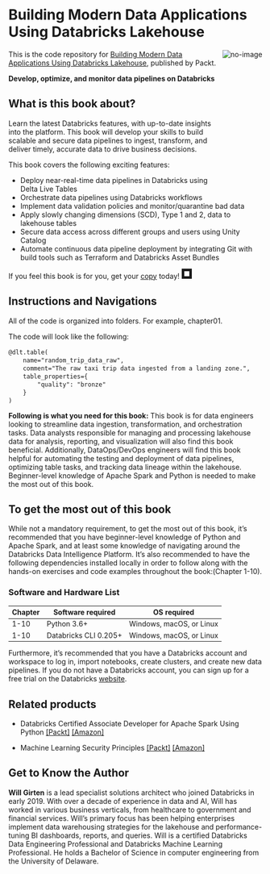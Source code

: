 # Building Modern Data Applications Using Databricks Lakehouse

<a href="https://www.packtpub.com/en-us/product/building-modern-data-applications-using-databricks-lakehouse-9781804612873"><img src="https://content.packt.com/B22011/cover_image.jpg" alt="no-image" height="256px" align="right"></a>

This is the code repository for [Building Modern Data Applications Using Databricks Lakehouse](https://www.packtpub.com/en-us/product/building-modern-data-applications-using-databricks-lakehouse-9781804612873), published by Packt.

**Develop, optimize, and monitor data pipelines on Databricks**

## What is this book about?
Learn the latest Databricks features, with up-to-date insights into the platform. This book will develop your skills to build scalable and secure data pipelines to ingest, transform, and deliver timely, accurate data to drive business decisions.

This book covers the following exciting features:
* Deploy near-real-time data pipelines in Databricks using Delta Live Tables
* Orchestrate data pipelines using Databricks workflows
* Implement data validation policies and monitor/quarantine bad data
* Apply slowly changing dimensions (SCD), Type 1 and 2, data to lakehouse tables
* Secure data access across different groups and users using Unity Catalog
* Automate continuous data pipeline deployment by integrating Git with build tools such as Terraform and Databricks Asset Bundles

If you feel this book is for you, get your [copy](https://www.amazon.com/Building-Modern-Applications-Databricks-Lakehouse/dp/1801073236/ref=tmm_pap_swatch_0?_encoding=UTF8&dib_tag=se&dib=eyJ2IjoiMSJ9.lgIecM0Ee0JST_roP0tVisdsDureV0zEHPilTJWeN50.92-jnQE1HVeLCm04AGkW20I1lWkPIHEdggtpMma0_oM&qid=1729572915&sr=8-1) today!
<a href="https://www.packtpub.com/?utm_source=github&utm_medium=banner&utm_campaign=GitHubBanner"><img src="https://raw.githubusercontent.com/PacktPublishing/GitHub/master/GitHub.png" 
alt="https://www.packtpub.com/" border="5" /></a>
## Instructions and Navigations
All of the code is organized into folders. For example, chapter01.

The code will look like the following:
```
@dlt.table(
    name="random_trip_data_raw",
    comment="The raw taxi trip data ingested from a landing zone.",
    table_properties={
        "quality": "bronze"
    }
)
```

**Following is what you need for this book:**
This book is for data engineers looking to streamline data ingestion, transformation, and orchestration tasks. Data analysts responsible for managing and processing lakehouse data for analysis, reporting, and visualization will also find this book beneficial. Additionally, DataOps/DevOps engineers will find this book helpful for automating the testing and deployment of data pipelines, optimizing table tasks, and tracking data lineage within the lakehouse. Beginner-level knowledge of Apache Spark and Python is needed to make the most out of this book.

## To get the most out of this book
While not a mandatory requirement, to get the most out of this book, it’s recommended that you have
beginner-level knowledge of Python and Apache Spark, and at least some knowledge of navigating
around the Databricks Data Intelligence Platform. It’s also recommended to have the following
dependencies installed locally in order to follow along with the hands-on exercises and code examples
throughout the book:(Chapter 1-10).

### Software and Hardware List
| Chapter | Software required | OS required |
| -------- | ------------------------------------ | ----------------------------------- |
| 1-10 | Python 3.6+ | Windows, macOS, or Linux |
| 1-10 | Databricks CLI 0.205+ | Windows, macOS, or Linux |

Furthermore, it’s recommended that you have a Databricks account and workspace to log in, import
notebooks, create clusters, and create new data pipelines. If you do not have a Databricks account,
you can sign up for a free trial on the Databricks [website](https://www.databricks.com/try-databricks).

## Related products
* Databricks Certified Associate Developer for Apache Spark Using Python [[Packt]](https://www.packtpub.com/en-us/product/databricks-certified-associate-developer-for-apache-spark-using-python-9781804619780) [[Amazon]](https://www.amazon.com/Databricks-Certified-Associate-Developer-Apache/dp/1804619787/ref=sr_1_1?dib=eyJ2IjoiMSJ9.hz6OGLsadzx-xkkwOuNR86dhlhCOwiuIYWSoaaBoelPXbZhfgDsJiXPnB27ZybWK.ZcUq4e1bwTY8UdNiHszmcgRS6tUUTx-HFjq0iBDVQZI&dib_tag=se&keywords=Databricks+Certified+Associate+Developer+for+Apache+Spark+Using+Python&qid=1729573335&sr=8-1)

* Machine Learning Security Principles [[Packt]](https://www.packtpub.com/en-us/product/machine-learning-security-principles-9781804618851) [[Amazon]](https://www.amazon.com/Machine-Learning-Security-Principles-applications/dp/1804618853/ref=sr_1_1?crid=2T7PSUVLXNUZO&dib=eyJ2IjoiMSJ9.HtII74E_8N68kFc39-KHjVCw-cyq6-ojYfLL6WE_cdBzgvevpUnZbjqMzfOLKOXsQF-xtUYDFTlgJ7Dq9gjmhS0FvOMpIF96-X1dxzp6AtrmtwtJ1gQ_cems8xcAF-YEJg8lW3PhpbScOhQ0XnlHY2ZzIfmRcHIQa7kumw_Rzk0zdpYSVm07GJrJVYzhMUNCAUDpU5Di3SD2rWSxUJwI0A2rkTL8387gGXY-CTczRGc.WyHTg0002U9-nsQ8Zf6G7Lt7BjMZ6Us_c4f0lMT4ETo&dib_tag=se&keywords=Machine+Learning+Security+Principles&qid=1729573426&sprefix=machine+learning+security+principles%2Caps%2C386&sr=8-1)

## Get to Know the Author
**Will Girten** 
 is a lead specialist solutions architect who joined Databricks in early 2019. With over a decade of experience in data and AI, Will has worked in various business verticals, from healthcare to government and financial services. Will’s primary focus has been helping enterprises implement data warehousing strategies for the lakehouse and performance-tuning BI dashboards, reports, and queries. Will is a certified Databricks Data Engineering Professional and Databricks Machine Learning Professional. He holds a Bachelor of Science in computer engineering from the University of Delaware.
